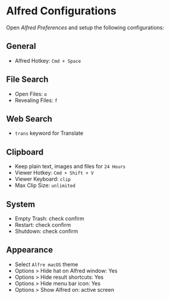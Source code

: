 # Alfred Configurations 

Open *Alfred Preferences* and setup the following configurations:

## General

- Alfred Hotkey: `Cmd + Space`

## File Search

- Open Files: `o`
- Revealing Files: `f`

## Web Search

- `trans` keyword for Translate

## Clipboard

- Keep plain text, images and files for `24 Hours`
- Viewer Hotkey: `Cmd + Shift + V`
- Viewer Keyboard: `clip`
- Max Clip Size: `unlimited`

## System

- Empty Trash: check confirm
- Restart: check confirm
- Shutdown: check confirm

## Appearance

- Select `Alfre macOS` theme 
- Options > Hide hat on Alfred window: Yes
- Options > Hide result shortcuts: Yes
- Options > Hide menu bar icon: Yes
- Options > Show Alfred on: active screen
